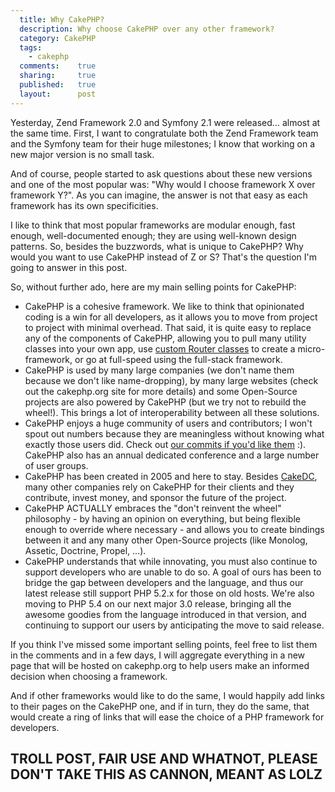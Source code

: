 ```yaml
---
  title: Why CakePHP?
  description: Why choose CakePHP over any other framework?
  category: CakePHP
  tags:
    - cakephp
  comments:    true
  sharing:     true
  published:   true
  layout:      post
---
```


Yesterday, Zend Framework 2.0 and Symfony 2.1 were released... almost at the same time. First, I want to congratulate both the Zend Framework team and the Symfony team for their huge milestones; I know that working on a new major version is no small task.

And of course, people started to ask questions about these new versions and one of the most popular was: "Why would I choose framework X over framework Y?". As you can imagine, the answer is not that easy as each framework has its own specificities.

I like to think that most popular frameworks are modular enough, fast enough, well-documented enough; they are using well-known design patterns. So, besides the buzzwords, what is unique to CakePHP? Why would you want to use CakePHP instead of Z or S? That's the question I'm going to answer in this post.

So, without further ado, here are my main selling points for CakePHP:

- CakePHP is a cohesive framework. We like to think that opinionated coding is a win for all developers, as it allows you to move from project to project with minimal overhead. That said, it is quite easy to replace any of the components of CakePHP, allowing you to pull many utility classes into your own app, use [custom Router classes](http://book.cakephp.org/2.0/en/development/routing.html) to create a micro-framework, or go at full-speed using the full-stack framework.
- CakePHP is used by many large companies (we don't name them because we don't like name-dropping), by many large websites (check out the cakephp.org site for more details) and some Open-Source projects are also powered by CakePHP (but we try not to rebuild the wheel!). This brings a lot of interoperability between all these solutions.
- CakePHP enjoys a huge community of users and contributors; I won't spout out numbers because they are meaningless without knowing what exactly those users did. Check out [our commits if you'd like them](https://github.com/cakephp/cakephp/commits/master) :). CakePHP also has an annual dedicated conference and a large number of user groups.
- CakePHP has been created in 2005 and here to stay. Besides [CakeDC](http://www.cakedc.com/), many other companies rely on CakePHP for their clients and they contribute, invest money, and sponsor the future of the project.
- CakePHP ACTUALLY embraces the "don't reinvent the wheel" philosophy - by having an opinion on everything, but being flexible enough to override where necessary - and allows you to create bindings between it and any many other Open-Source projects (like Monolog, Assetic, Doctrine, Propel, ...).
- CakePHP understands that while innovating, you must also continue to support developers who are unable to do so. A goal of ours has been to bridge the gap between developers and the language, and thus our latest release still support PHP 5.2.x for those on old hosts. We're also moving to PHP 5.4 on our next major 3.0 release, bringing all the awesome goodies from the language introduced in that version, and continuing to support our users by anticipating the move to said release.

If you think I've missed some important selling points, feel free to list them in the comments and in a few days, I will aggregate everything in a new page that will be hosted on cakephp.org to help users make an informed decision when choosing a framework.

And if other frameworks would like to do the same, I would happily add links to their pages on the CakePHP one, and if in turn, they do the same, that would create a ring of links that will ease the choice of a PHP framework for developers.

## TROLL POST, FAIR USE AND WHATNOT, PLEASE DON'T TAKE THIS AS CANNON, MEANT AS LOLZ
